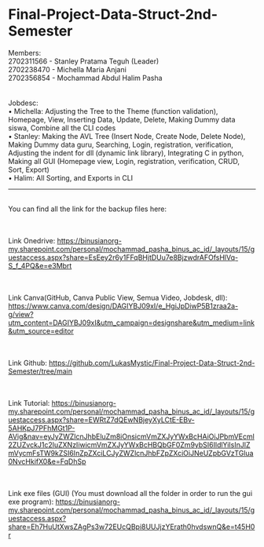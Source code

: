 # Final-Project-Data-Struct-2nd-Semester
Members: <br>
2702311566 - Stanley Pratama Teguh (Leader) <br>
2702238470 - Michella Maria Anjani <br>
2702356854 - Mochammad Abdul Halim Pasha <br>
<br><br>
Jobdesc:<br>
•	Michella: Adjusting the Tree to the Theme (function validation), Homepage, View, Inserting Data, Update, Delete, Making Dummy data siswa, Combine all the CLI codes<br>
•	Stanley: Making the AVL Tree (Insert Node, Create Node, Delete Node), Making Dummy data guru, Searching, Login, registration, verification, Adjusting the indent for dll (dynamic link library), Integrating C in python, Making all GUI (Homepage view, Login, registration, verification, CRUD, Sort, Export)<br>
•	Halim: All Sorting, and Exports in CLI
<br>

-----------------------------------------------------------------------

<br>
You can find all the link for the backup files here: <br>
<br><br>

Link Onedrive: https://binusianorg-my.sharepoint.com/personal/mochammad_pasha_binus_ac_id/_layouts/15/guestaccess.aspx?share=EsEey2r6y1FFqBHjtDUu7e8BjzwdrAFOfsHlVq-S_f_4PQ&e=e3Mbrt
<br><br><br>

Link Canva(GitHub, Canva Public View, Semua Video, Jobdesk, dll): https://www.canva.com/design/DAGIYBJ09xI/e_HgiJpDiwP5B1zraa2a-g/view?utm_content=DAGIYBJ09xI&utm_campaign=designshare&utm_medium=link&utm_source=editor
<br><br><br>

Link Github: https://github.com/LukasMystic/Final-Project-Data-Struct-2nd-Semester/tree/main

<br><br>
Link Tutorial: https://binusianorg-my.sharepoint.com/personal/mochammad_pasha_binus_ac_id/_layouts/15/guestaccess.aspx?share=EWRtZ7dQEwNBjeyXyLCtE-EBv-5AHKpJ7PFhMGt1P-AVig&nav=eyJyZWZlcnJhbEluZm8iOnsicmVmZXJyYWxBcHAiOiJPbmVEcml2ZUZvckJ1c2luZXNzIiwicmVmZXJyYWxBcHBQbGF0Zm9ybSI6IldlYiIsInJlZmVycmFsTW9kZSI6InZpZXciLCJyZWZlcnJhbFZpZXciOiJNeUZpbGVzTGlua0NvcHkifX0&e=FqDhSp

<br><br>
Link exe files (GUI) (You must download all the folder in order to run the gui exe program): https://binusianorg-my.sharepoint.com/personal/mochammad_pasha_binus_ac_id/_layouts/15/guestaccess.aspx?share=Eh7HuUtXwsZAgPs3w72EUcQBpi8UUJjzYErath0hvdswnQ&e=t45H0r 
